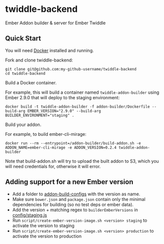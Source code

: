 # twiddle-backend

Ember Addon builder &amp; server for Ember Twiddle


## Quick Start

You will need [Docker](https://www.docker.com/) installed and running.

Fork and clone twiddle-backend:

```
git clone git@github.com:my-github-username/twiddle-backend
cd twiddle-backend
```

Build a Docker container.

For example, this will build a container named `twiddle-addon-builder` using Ember 2.9.0 that will deploy to the staging environment:

```
docker build -t twiddle-addon-builder -f addon-builder/Dockerfile --build-arg EMBER_VERSION="2.9.0" --build-arg BUILDER_ENVIRONMENT="staging" .
```

Build your addon.

For example, to build ember-cli-mirage:

```
docker run --rm --entrypoint=/addon-builder/build-addon.sh -e ADDON_NAME=ember-cli-mirage -e ADDON_VERSION=0.2.4 twiddle-addon-builder
```

Note that build-addon.sh will try to upload the built addon to S3, which you will need credentials for, otherwise it will error.


## Adding support for a new Ember version
- Add a folder to [addon-build-configs](https://github.com/joostdevries/twiddle-backend/tree/master/addon-build-configs) with the version as name.
- Make sure `bower.json` and `package.json` contain only the minimal dependencies for building (so no test deps or ember data).
- Add the version + matching regex to `builderEmberVersions` in [config/staging.js](https://github.com/joostdevries/twiddle-backend/blob/master/config/staging.js#L10)
- Run `script/create-ember-version-image.sh <version> staging` to activate the version to staging
- Run `script/create-ember-version-image.sh <version> production` to activate the version to production
